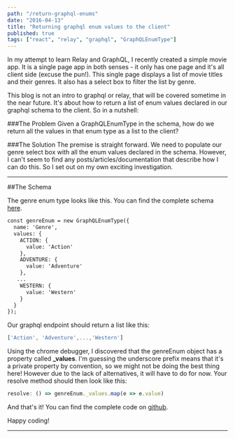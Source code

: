 ```yaml
---
path: "/return-graphql-enums"
date: "2016-04-13"
title: "Returning graphql enum values to the client"
published: true
tags: ["react", "relay", "graphql", "GraphQLEnumType"]
---
```


In my attempt to learn Relay and GraphQL, I recently created a simple movie app. It is a single page app in both senses -
it only has one page and it's all client side (excuse the pun!). This single page displays a list of movie titles and their genres.
It also has a select box to filter the list by genre.

This blog is not an intro to graphql or relay, that will be covered sometime in the near future. It's about how to return
a list of enum values declared in our graphql schema to the client. So in a nutshell:

###The Problem
Given a GraphQLEnumType in the schema, how do we return all the values in that enum type as a list to the client?

###The Solution
The premise is straight forward. We need to populate our genre select box with all the enum values declared in the schema. However, I can't seem to
find any posts/articles/documentation that describe how I can do this. So I set out on my own exciting investigation.

---

##The Schema

The genre enum type looks like this. You can find the complete schema [here](https://github.com/yusinto/movie-time/blob/master/src/graphql/schema.js).

```graphql
const genreEnum = new GraphQLEnumType({
  name: 'Genre',
  values: {
    ACTION: {
      value: 'Action'
    },
    ADVENTURE: {
      value: 'Adventure'
    },
   ...
    WESTERN: {
      value: 'Western'
    }
  }
});
```

Our graphql endpoint should return a list like this:

```js
['Action', 'Adventure',...,'Western']
```

Using the chrome debugger, I discovered that the genreEnum object has a property called <b>_values</b>. I'm guessing the underscore
prefix means that it's a private property by convention, so we might not be doing the best thing here! However due to the lack of
alternatives, it will have to do for now. Your resolve method should then look like this:

```js
resolve: () => genreEnum._values.map(e => e.value)
```

And that's it! You can find the complete code on [github](https://github.com/yusinto/movie-time).

Happy coding!

---------------------------------------------------------------------------------------

